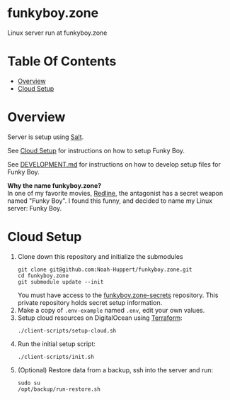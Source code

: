 # funkyboy.zone
Linux server run at funkyboy.zone

# Table Of Contents
- [Overview](#overview)
- [Cloud Setup](#cloud-setup)

# Overview
Server is setup using [Salt](https://saltstack.com).  

See [Cloud Setup](#cloud-setup) for instructions on how to setup Funky Boy.

See [DEVELOPMENT.md](DEVELOPMENT.md) for instructions on how to develop setup
files for Funky Boy.

**Why the name funkyboy.zone?**  
In one of my favorite movies, 
[Redline](https://en.wikipedia.org/wiki/Redline_(2009_film)), the antagonist 
has a secret weapon named "Funky Boy". I found this funny, and decided to 
name my Linux server: Funky Boy.

# Cloud Setup
1. Clone down this repository and initialize the submodules
   ```
   git clone git@github.com:Noah-Huppert/funkyboy.zone.git
   cd funkyboy.zone
   git submodule update --init
   ```
   You must have access to the [funkyboy.zone-secrets](https://github.com/Noah-Huppert/funkyboy.zone-secrets)
   repository. This private repository holds secret setup information.
2. Make a copy of `.env-example` named `.env`, edit your own values.
2. Setup cloud resources on DigitalOcean using [Terraform](https://terraform.io):
   ```
   ./client-scripts/setup-cloud.sh
   ```
3. Run the initial setup script:
   ```
   ./client-scripts/init.sh
   ```
4. (Optional) Restore data from a backup, ssh into the server and run:
   ```
   sudo su
   /opt/backup/run-restore.sh
   ```
